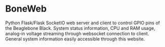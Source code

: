 # BoneWeb
Python Flask/Flask SocketIO web server and client to control GPIO pins of the Beaglebone Black. System status information, CPU and RAM usage, analog-in voltage streaming through websocket connection to client. General system information easily accessible through this website.
